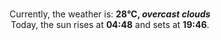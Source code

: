 <p  align="center"><br/>Currently, the weather is: <b> 28°C, <i>overcast clouds</i></b></br>Today, the sun rises at <b>04:48</b> and sets at <b>19:46</b>.</p>